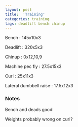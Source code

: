 ```yaml
---
layout: post
title:  'Training'
categories: training
tags: deadlift bench chinup
---
```


Bench : 145x10x3

Deadlift  : 320x5x3

Chinup  : 0x12,10,9

Machine pec fly : 27.5x15x3

Curl : 25x11x3

Lateral dumbbell raise  : 17.5x12x3

### Notes

Bench and deads good

Weights probably wrong on curl?
